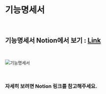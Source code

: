 # 기능명세서

<br>

## 기능명세서 Notion에서 보기 : [Link](https://extreme-xylocarp-87d.notion.site/917449d85c9f44e380827eb8dbb62d66?v=e169ac03b90c4f198b65bd139b55d605)

<br>

![기능명세서](https://user-images.githubusercontent.com/55949647/154216066-fb1bbabd-9d29-48e6-baf4-f8b5b4185d05.png)

<br>

### 자세히 보려면 Notion 링크를 참고해주세요.